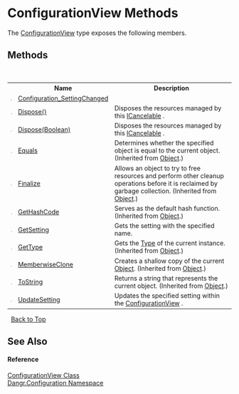 # ConfigurationView Methods
 

The <a href="T_Dangr_Configuration_ConfigurationView">ConfigurationView</a> type exposes the following members.


## Methods
&nbsp;<table><tr><th></th><th>Name</th><th>Description</th></tr><tr><td>![Private method](media/privmethod.gif "Private method")</td><td><a href="M_Dangr_Configuration_ConfigurationView_Configuration_SettingChanged">Configuration_SettingChanged</a></td><td /></tr><tr><td>![Public method](media/pubmethod.gif "Public method")</td><td><a href="M_Dangr_Configuration_ConfigurationView_Dispose">Dispose()</a></td><td>
Disposes the resources managed by this <a href="T_Dangr_Util_ICancelable">ICancelable</a> .</td></tr><tr><td>![Protected method](media/protmethod.gif "Protected method")</td><td><a href="M_Dangr_Configuration_ConfigurationView_Dispose_1">Dispose(Boolean)</a></td><td>
Disposes the resources managed by this <a href="T_Dangr_Util_ICancelable">ICancelable</a> .</td></tr><tr><td>![Public method](media/pubmethod.gif "Public method")</td><td><a href="http://msdn2.microsoft.com/en-us/library/bsc2ak47" target="_blank">Equals</a></td><td>
Determines whether the specified object is equal to the current object.
 (Inherited from <a href="http://msdn2.microsoft.com/en-us/library/e5kfa45b" target="_blank">Object</a>.)</td></tr><tr><td>![Protected method](media/protmethod.gif "Protected method")</td><td><a href="http://msdn2.microsoft.com/en-us/library/4k87zsw7" target="_blank">Finalize</a></td><td>
Allows an object to try to free resources and perform other cleanup operations before it is reclaimed by garbage collection.
 (Inherited from <a href="http://msdn2.microsoft.com/en-us/library/e5kfa45b" target="_blank">Object</a>.)</td></tr><tr><td>![Public method](media/pubmethod.gif "Public method")</td><td><a href="http://msdn2.microsoft.com/en-us/library/zdee4b3y" target="_blank">GetHashCode</a></td><td>
Serves as the default hash function.
 (Inherited from <a href="http://msdn2.microsoft.com/en-us/library/e5kfa45b" target="_blank">Object</a>.)</td></tr><tr><td>![Public method](media/pubmethod.gif "Public method")</td><td><a href="M_Dangr_Configuration_ConfigurationView_GetSetting">GetSetting</a></td><td>
Gets the setting with the specified name.</td></tr><tr><td>![Public method](media/pubmethod.gif "Public method")</td><td><a href="http://msdn2.microsoft.com/en-us/library/dfwy45w9" target="_blank">GetType</a></td><td>
Gets the <a href="http://msdn2.microsoft.com/en-us/library/42892f65" target="_blank">Type</a> of the current instance.
 (Inherited from <a href="http://msdn2.microsoft.com/en-us/library/e5kfa45b" target="_blank">Object</a>.)</td></tr><tr><td>![Protected method](media/protmethod.gif "Protected method")</td><td><a href="http://msdn2.microsoft.com/en-us/library/57ctke0a" target="_blank">MemberwiseClone</a></td><td>
Creates a shallow copy of the current <a href="http://msdn2.microsoft.com/en-us/library/e5kfa45b" target="_blank">Object</a>.
 (Inherited from <a href="http://msdn2.microsoft.com/en-us/library/e5kfa45b" target="_blank">Object</a>.)</td></tr><tr><td>![Public method](media/pubmethod.gif "Public method")</td><td><a href="http://msdn2.microsoft.com/en-us/library/7bxwbwt2" target="_blank">ToString</a></td><td>
Returns a string that represents the current object.
 (Inherited from <a href="http://msdn2.microsoft.com/en-us/library/e5kfa45b" target="_blank">Object</a>.)</td></tr><tr><td>![Protected method](media/protmethod.gif "Protected method")</td><td><a href="M_Dangr_Configuration_ConfigurationView_UpdateSetting">UpdateSetting</a></td><td>
Updates the specified setting within the <a href="T_Dangr_Configuration_ConfigurationView">ConfigurationView</a> .</td></tr></table>&nbsp;
<a href="#configurationview-methods">Back to Top</a>

## See Also


#### Reference
<a href="T_Dangr_Configuration_ConfigurationView">ConfigurationView Class</a><br /><a href="N_Dangr_Configuration">Dangr.Configuration Namespace</a><br />
